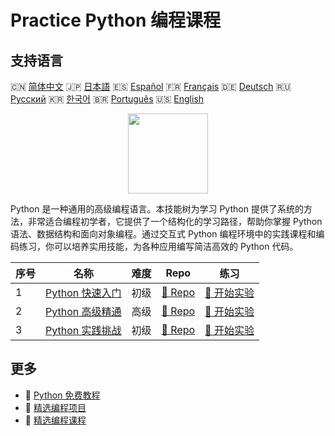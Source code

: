 # Practice Python 编程课程

## 支持语言

🇨🇳 [简体中文](README_zh.md) 🇯🇵 [日本語](README_ja.md) 🇪🇸 [Español](README_es.md) 🇫🇷 [Français](README_fr.md) 🇩🇪 [Deutsch](README_de.md) 🇷🇺 [Русский](README_ru.md) 🇰🇷 [한국어](README_ko.md) 🇧🇷 [Português](README_pt.md) 🇺🇸 [English](README.md) 

<div align="center">
<img width="128px" src="https://file.labex.io/path/E4pVLzVNCjyM.png">
</div>

Python 是一种通用的高级编程语言。本技能树为学习 Python 提供了系统的方法，非常适合编程初学者，它提供了一个结构化的学习路径，帮助你掌握 Python 语法、数据结构和面向对象编程。通过交互式 Python 编程环境中的实践课程和编码练习，你可以培养实用技能，为各种应用编写简洁高效的 Python 代码。

|   序号 | 名称                                                                       | 难度   | Repo                                                                 | 练习                                                                   |
|--------|----------------------------------------------------------------------------|--------|----------------------------------------------------------------------|------------------------------------------------------------------------|
|      1 | [Python 快速入门](https://labex.io/zh/courses/quick-start-with-python)     | 初级   | [🔗 Repo](https://github.com/labex-labs/quick-start-with-python)     | [🚀 开始实验](https://labex.io/zh/courses/quick-start-with-python)     |
|      2 | [Python 高级精通](https://labex.io/zh/courses/the-advanced-python-mastery) | 高级   | [🔗 Repo](https://github.com/labex-labs/the-advanced-python-mastery) | [🚀 开始实验](https://labex.io/zh/courses/the-advanced-python-mastery) |
|      3 | [Python 实践挑战](https://labex.io/zh/courses/python-practice-challenges)  | 初级   | [🔗 Repo](https://github.com/labex-labs/python-practice-challenges)  | [🚀 开始实验](https://labex.io/zh/courses/python-practice-challenges)  |

## 更多

- 🔗 [Python 免费教程](https://github.com/labex-labs/python-free-tutorials)
- 🔗 [精选编程项目](https://github.com/labex-labs/awesome-programming-projects)
- 🔗 [精选编程课程](https://github.com/labex-labs/awesome-programming-courses)

